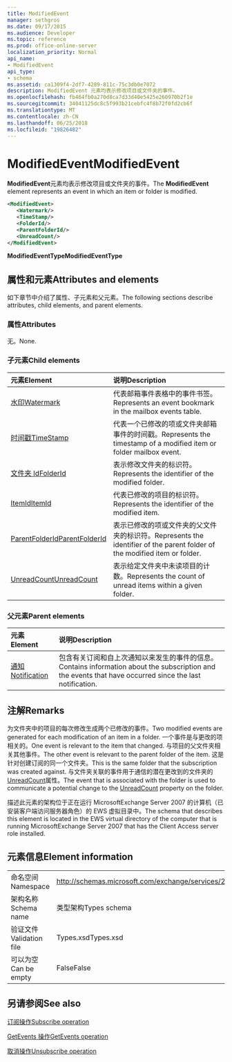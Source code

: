```yaml
---
title: ModifiedEvent
manager: sethgros
ms.date: 09/17/2015
ms.audience: Developer
ms.topic: reference
ms.prod: office-online-server
localization_priority: Normal
api_name:
- ModifiedEvent
api_type:
- schema
ms.assetid: ca1309f4-2df7-4289-811c-75c3db0e7072
description: ModifiedEvent 元素均表示修改项目或文件夹的事件。
ms.openlocfilehash: fb464fb0a270d8ca7d33d40e5425e260970b2f1e
ms.sourcegitcommit: 34041125dc8c5f993b21cebfc4f8b72f0fd2cb6f
ms.translationtype: MT
ms.contentlocale: zh-CN
ms.lasthandoff: 06/25/2018
ms.locfileid: "19826482"
---
```

# <a name="modifiedevent"></a><span data-ttu-id="9e088-103">ModifiedEvent</span><span class="sxs-lookup"><span data-stu-id="9e088-103">ModifiedEvent</span></span>

<span data-ttu-id="9e088-104">**ModifiedEvent**元素均表示修改项目或文件夹的事件。</span><span class="sxs-lookup"><span data-stu-id="9e088-104">The **ModifiedEvent** element represents an event in which an item or folder is modified.</span></span> 
  
```xml
<ModifiedEvent>
   <Watermark/>
   <TimeStamp/>
   <FolderId/>
   <ParentFolderId/>
   <UnreadCount/>
</ModifiedEvent>
```

 <span data-ttu-id="9e088-105">**ModifiedEventType**</span><span class="sxs-lookup"><span data-stu-id="9e088-105">**ModifiedEventType**</span></span>
## <a name="attributes-and-elements"></a><span data-ttu-id="9e088-106">属性和元素</span><span class="sxs-lookup"><span data-stu-id="9e088-106">Attributes and elements</span></span>

<span data-ttu-id="9e088-107">如下章节中介绍了属性、子元素和父元素。</span><span class="sxs-lookup"><span data-stu-id="9e088-107">The following sections describe attributes, child elements, and parent elements.</span></span>
  
### <a name="attributes"></a><span data-ttu-id="9e088-108">属性</span><span class="sxs-lookup"><span data-stu-id="9e088-108">Attributes</span></span>

<span data-ttu-id="9e088-109">无。</span><span class="sxs-lookup"><span data-stu-id="9e088-109">None.</span></span>
  
### <a name="child-elements"></a><span data-ttu-id="9e088-110">子元素</span><span class="sxs-lookup"><span data-stu-id="9e088-110">Child elements</span></span>

|<span data-ttu-id="9e088-111">**元素**</span><span class="sxs-lookup"><span data-stu-id="9e088-111">**Element**</span></span>|<span data-ttu-id="9e088-112">**说明**</span><span class="sxs-lookup"><span data-stu-id="9e088-112">**Description**</span></span>|
|:-----|:-----|
|[<span data-ttu-id="9e088-113">水印</span><span class="sxs-lookup"><span data-stu-id="9e088-113">Watermark</span></span>](watermark.md) <br/> |<span data-ttu-id="9e088-114">代表邮箱事件表格中的事件书签。</span><span class="sxs-lookup"><span data-stu-id="9e088-114">Represents an event bookmark in the mailbox events table.</span></span>  <br/> |
|[<span data-ttu-id="9e088-115">时间戳</span><span class="sxs-lookup"><span data-stu-id="9e088-115">TimeStamp</span></span>](timestamp.md) <br/> |<span data-ttu-id="9e088-116">代表一个已修改的项或文件夹邮箱事件的时间戳。</span><span class="sxs-lookup"><span data-stu-id="9e088-116">Represents the timestamp of a modified item or folder mailbox event.</span></span>  <br/> |
|[<span data-ttu-id="9e088-117">文件夹 Id</span><span class="sxs-lookup"><span data-stu-id="9e088-117">FolderId</span></span>](folderid.md) <br/> |<span data-ttu-id="9e088-118">表示修改文件夹的标识符。</span><span class="sxs-lookup"><span data-stu-id="9e088-118">Represents the identifier of the modified folder.</span></span>  <br/> |
|[<span data-ttu-id="9e088-119">ItemId</span><span class="sxs-lookup"><span data-stu-id="9e088-119">ItemId</span></span>](itemid.md) <br/> |<span data-ttu-id="9e088-120">代表已修改的项目的标识符。</span><span class="sxs-lookup"><span data-stu-id="9e088-120">Represents the identifier of the modified item.</span></span>  <br/> |
|[<span data-ttu-id="9e088-121">ParentFolderId</span><span class="sxs-lookup"><span data-stu-id="9e088-121">ParentFolderId</span></span>](parentfolderid.md) <br/> |<span data-ttu-id="9e088-122">表示已修改的项或文件夹的父文件夹的标识符。</span><span class="sxs-lookup"><span data-stu-id="9e088-122">Represents the identifier of the parent folder of the modified item or folder.</span></span>  <br/> |
|[<span data-ttu-id="9e088-123">UnreadCount</span><span class="sxs-lookup"><span data-stu-id="9e088-123">UnreadCount</span></span>](unreadcount.md) <br/> |<span data-ttu-id="9e088-124">表示给定文件夹中未读项目的计数。</span><span class="sxs-lookup"><span data-stu-id="9e088-124">Represents the count of unread items within a given folder.</span></span>  <br/> |
   
### <a name="parent-elements"></a><span data-ttu-id="9e088-125">父元素</span><span class="sxs-lookup"><span data-stu-id="9e088-125">Parent elements</span></span>

|<span data-ttu-id="9e088-126">**元素**</span><span class="sxs-lookup"><span data-stu-id="9e088-126">**Element**</span></span>|<span data-ttu-id="9e088-127">**说明**</span><span class="sxs-lookup"><span data-stu-id="9e088-127">**Description**</span></span>|
|:-----|:-----|
|[<span data-ttu-id="9e088-128">通知</span><span class="sxs-lookup"><span data-stu-id="9e088-128">Notification</span></span>](notification-ex15websvcsotherref.md) <br/> |<span data-ttu-id="9e088-129">包含有关订阅和自上次通知以来发生的事件的信息。</span><span class="sxs-lookup"><span data-stu-id="9e088-129">Contains information about the subscription and the events that have occurred since the last notification.</span></span>  <br/> |
   
## <a name="remarks"></a><span data-ttu-id="9e088-130">注解</span><span class="sxs-lookup"><span data-stu-id="9e088-130">Remarks</span></span>

<span data-ttu-id="9e088-131">为文件夹中的项目的每次修改生成两个已修改的事件。</span><span class="sxs-lookup"><span data-stu-id="9e088-131">Two modified events are generated for each modification of an item in a folder.</span></span> <span data-ttu-id="9e088-132">一个事件是与更改的项相关的。</span><span class="sxs-lookup"><span data-stu-id="9e088-132">One event is relevant to the item that changed.</span></span> <span data-ttu-id="9e088-133">与项目的父文件夹相关其他事件。</span><span class="sxs-lookup"><span data-stu-id="9e088-133">The other event is relevant to the parent folder of the item.</span></span> <span data-ttu-id="9e088-134">这是针对创建订阅的同一个文件夹。</span><span class="sxs-lookup"><span data-stu-id="9e088-134">This is the same folder that the subscription was created against.</span></span> <span data-ttu-id="9e088-135">与文件夹关联的事件用于通信的潜在更改到的文件夹的[UnreadCount](unreadcount.md)属性。</span><span class="sxs-lookup"><span data-stu-id="9e088-135">The event that is associated with the folder is used to communicate a potential change to the [UnreadCount](unreadcount.md) property on the folder.</span></span> 
  
<span data-ttu-id="9e088-136">描述此元素的架构位于正在运行 MicrosoftExchange Server 2007 的计算机（已安装客户端访问服务器角色）的 EWS 虚拟目录中。</span><span class="sxs-lookup"><span data-stu-id="9e088-136">The schema that describes this element is located in the EWS virtual directory of the computer that is running MicrosoftExchange Server 2007 that has the Client Access server role installed.</span></span>
  
## <a name="element-information"></a><span data-ttu-id="9e088-137">元素信息</span><span class="sxs-lookup"><span data-stu-id="9e088-137">Element information</span></span>

|||
|:-----|:-----|
|<span data-ttu-id="9e088-138">命名空间</span><span class="sxs-lookup"><span data-stu-id="9e088-138">Namespace</span></span>  <br/> |http://schemas.microsoft.com/exchange/services/2006/types  <br/> |
|<span data-ttu-id="9e088-139">架构名称</span><span class="sxs-lookup"><span data-stu-id="9e088-139">Schema name</span></span>  <br/> |<span data-ttu-id="9e088-140">类型架构</span><span class="sxs-lookup"><span data-stu-id="9e088-140">Types schema</span></span>  <br/> |
|<span data-ttu-id="9e088-141">验证文件</span><span class="sxs-lookup"><span data-stu-id="9e088-141">Validation file</span></span>  <br/> |<span data-ttu-id="9e088-142">Types.xsd</span><span class="sxs-lookup"><span data-stu-id="9e088-142">Types.xsd</span></span>  <br/> |
|<span data-ttu-id="9e088-143">可以为空</span><span class="sxs-lookup"><span data-stu-id="9e088-143">Can be empty</span></span>  <br/> |<span data-ttu-id="9e088-144">False</span><span class="sxs-lookup"><span data-stu-id="9e088-144">False</span></span>  <br/> |
   
## <a name="see-also"></a><span data-ttu-id="9e088-145">另请参阅</span><span class="sxs-lookup"><span data-stu-id="9e088-145">See also</span></span>



[<span data-ttu-id="9e088-146">订阅操作</span><span class="sxs-lookup"><span data-stu-id="9e088-146">Subscribe operation</span></span>](subscribe-operation.md)
  
[<span data-ttu-id="9e088-147">GetEvents 操作</span><span class="sxs-lookup"><span data-stu-id="9e088-147">GetEvents operation</span></span>](getevents-operation.md)
  
[<span data-ttu-id="9e088-148">取消操作</span><span class="sxs-lookup"><span data-stu-id="9e088-148">Unsubscribe operation</span></span>](unsubscribe-operation.md)

